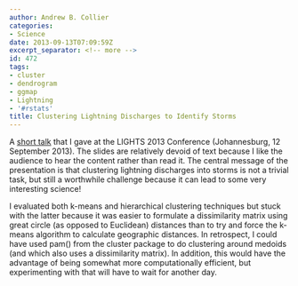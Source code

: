 ```yaml
---
author: Andrew B. Collier
categories:
- Science
date: 2013-09-13T07:09:59Z
excerpt_separator: <!-- more -->
id: 472
tags:
- cluster
- dendrogram
- ggmap
- Lightning
- '#rstats'
title: Clustering Lightning Discharges to Identify Storms
---
```


A [short talk](https://speakerdeck.com/exegetic/clustering-lightning-into-storms) that I gave at the LIGHTS 2013 Conference (Johannesburg, 12 September 2013). The slides are relatively devoid of text because I like the audience to hear the content rather than read it. The central message of the presentation is that clustering lightning discharges into storms is not a trivial task, but still a worthwhile challenge because it can lead to some very interesting science!

<!--more-->

<script async class="speakerdeck-embed" data-id="71c2f290fdbb0130f6d8022f0de05eea" data-ratio="1.33507170795306" src="//speakerdeck.com/assets/embed.js"></script>

I evaluated both k-means and hierarchical clustering techniques but stuck with the latter because it was easier to formulate a dissimilarity matrix using great circle (as opposed to Euclidean) distances than to try and force the k-means algorithm to calculate geographic distances. In retrospect, I could have used pam() from the cluster package to do clustering around medoids (and which also uses a dissimilarity matrix). In addition, this would have the advantage of being somewhat more computationally efficient, but experimenting with that will have to wait for another day.
